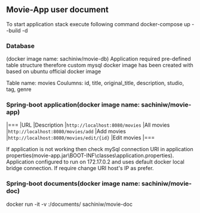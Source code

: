 ## Movie-App user document


To start application stack execute following command
docker-compose up --build -d


### Database 
(docker image name: sachiniw/movie-db)
Application required pre-defined table structure therefore custom mysql docker 
image has been created with based on ubuntu official docker image

Table name: movies
Coulumns: 
	id, title, original_title, description, studio, tag, genre
	
	
### Spring-boot application(docker image name: sachiniw/movie-app)

|===
|URL |Description
|`http://localhost:8080/movies`
|All movies 
|`http://localhost:8080/movies/add`
|Add movies 
|`http://localhost:8080/movies/edit/{id}`
|Edit movies 
|===

If application is not working then check mySql connection URI in application
properties(movie-app.jar\BOOT-INF\classes\application.properties). 
Application configured to run on 172.17.0.2 and uses default docker local bridge connection.
If require change URI host's IP as prefer. 


### Spring-boot documents(docker image name: sachiniw/movie-doc)
docker run -it -v <your dir>:/documents/ sachiniw/movie-doc





	
